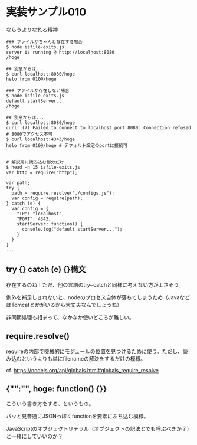 # 実装サンプル010
ならうよりなれろ精神

```
### ファイルがちゃんと存在する場合
$ node isfile-exits.js
server is running @ http://localhost:8080
/hoge

## 別窓からは...
$ curl localhost:8080/hoge
helo from 010@/hoge

### ファイルが存在しない場合
$ node isfile-exits.js
default startServer...
/hoge

## 別窓からは...
$ curl localhost:8080/hoge
curl: (7) Failed to connect to localhost port 8080: Connection refused # 8080でアクセス不可
$ curl localhost:4343/hoge
helo from 010@/hoge # デフォルト設定のportに接続可


# 解説用に読み込む部分だけ
$ head -n 15 isfile-exits.js
var http = require("http");

var path;
try {
  path = require.resolve("./configs.js");
  var config = require(path);
} catch (e) {
  var config = {
    "IP": "localhost",
    "PORT": 4343,
    startServer: function() {
      console.log("default startServer...");
    }
  }
}
...
```
## try {} catch (e) {}構文
存在するのね！ただ、他の言語のtry~catchと同様に考えない方がよさそう。

例外を補足しきれないと、nodeのプロセス自体が落ちてしまうため（JavaなどはTomcatとかがいるから大丈夫なんでしょうね）

非同期処理も相まって、なかなか使いどころが難しい。

## require.resolve()
requireの内部で機械的にモジュールの位置を見つけるために使う。ただし、読み込むというよりも単にfilenameの解決をするだけの模様。

cf. https://nodejs.org/api/globals.html#globals_require_resolve

## {"":"", hoge: function() {}}
こういう書き方をする、というもの。

パッと見普通にJSONっぽくfunctionを要素にぶち込む模様。

JavaScriptのオブジェクトリテラル（オブジェクトの記法とでも呼ぶべきか？）と一緒にしていいのか？
